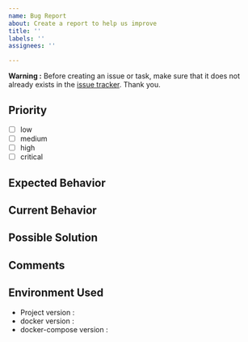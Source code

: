```yaml
---
name: Bug Report
about: Create a report to help us improve
title: ''
labels: ''
assignees: ''

---
```


**Warning :** Before creating an issue or task, make sure that it does not already exists in the [issue tracker](../). Thank you.

## Priority
<!-- Choose here the priority of the ticket -->
- [ ] low
- [ ] medium
- [ ] high
- [ ] critical

## Expected Behavior
<!-- Give a brief description of how the system should work -->

## Current Behavior
<!-- Give a brief description of how the system actually works -->

## Possible Solution
<!-- If possible give some possible solutions -->

## Comments
<!-- Add further comments if needed -->

## Environment Used
- Project version : <!-- this projects version (see VERSION file) -->
- docker version : <!-- the version of docker (docker -v) -->
- docker-compose version : <!-- the version of docker-compose (docker-compose -v) -->
